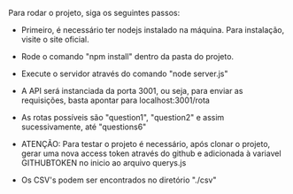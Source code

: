 Para rodar o projeto, siga os seguintes passos:

- Primeiro, é necessário ter nodejs instalado na máquina. Para instalação, visite o site oficial.
- Rode o comando "npm install" dentro da pasta do projeto.
- Execute o servidor através do comando "node server.js"
- A API será instanciada da porta 3001, ou seja, para enviar as requisições, basta apontar para localhost:3001/rota
- As rotas possíveis são "question1", "question2" e assim sucessivamente, até "questions6"

- ATENÇÃO: Para testar o projeto é necessário, após clonar o projeto, gerar uma nova access token através do github e adicionada à variavel GITHUBTOKEN no inicio ao arquivo querys.js

- Os CSV's podem ser encontrados no diretório "./csv"